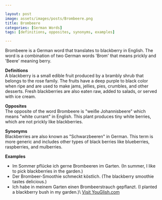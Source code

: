 ```yaml
---

layout: post
image: assets/images/posts/Brombeere.png
title: Brombeere
categories: [German Words]
tags: [definitions, opposites, synonyms, examples]

---
```


Brombeere is a German word that translates to blackberry in English. The word is a combination of two German words 'Brom' that means prickly and 'Beere' meaning berry.

**Definitions**  
A blackberry is a small edible fruit produced by a brambly shrub that belongs to the rose family. The fruits have a deep purple to black color when ripe and are used to make jams, jellies, pies, crumbles, and other desserts. Fresh blackberries are also eaten raw, added to salads, or served with ice cream.

**Opposites**  
The opposite of the word Brombeere is "weiße Johannisbeere" which means "white currant" in English. This plant produces tiny white berries, which are not prickly like blackberries.

**Synonyms**  
Blackberries are also known as "Schwarzbeeren" in German. This term is more generic and includes other types of black berries like blueberries, raspberries, and mulberries.

**Examples**  
- Im Sommer pflücke ich gerne Brombeeren im Garten. (In summer, I like to pick blackberries in the garden.)
- Der Brombeer-Smoothie schmeckt köstlich. (The blackberry smoothie tastes delicious.)
- Ich habe in meinem Garten einen Brombeerstrauch gepflanzt. (I planted a blackberry bush in my garden.)\ <a id="yg-widget-0" class="youglish-widget" data-query="Brombeere" data-lang="german" data-components="8412" data-auto-start="0" data-bkg-color="theme_light" data-title="How%20to%20pronounce%20Brombeere%20in%20German"  rel="nofollow" href="https://youglish.com">Visit YouGlish.com</a><script async src="https://youglish.com/public/emb/widget.js" charset="utf-8"></script>